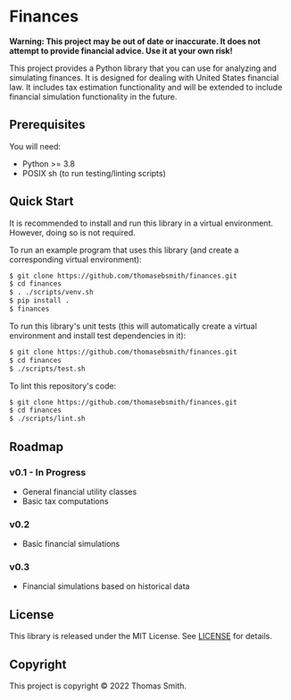 # Finances
**Warning: This project may be out of date or inaccurate. It does not attempt
to provide financial advice. Use it at your own risk!**

This project provides a Python library that you can use for analyzing and
simulating finances. It is designed for dealing with United States financial
law. It includes tax estimation functionality and will be extended to include
financial simulation functionality in the future.

## Prerequisites
You will need:
- Python >= 3.8
- POSIX sh (to run testing/linting scripts)

## Quick Start
It is recommended to install and run this library in a virtual environment.
However, doing so is not required.

To run an example program that uses this library (and create a corresponding
virtual environment):
```sh
$ git clone https://github.com/thomasebsmith/finances.git
$ cd finances
$ . ./scripts/venv.sh
$ pip install .
$ finances
```

To run this library's unit tests (this will automatically create a virtual
environment and install test dependencies in it):
```sh
$ git clone https://github.com/thomasebsmith/finances.git
$ cd finances
$ ./scripts/test.sh
```

To lint this repository's code:
```sh
$ git clone https://github.com/thomasebsmith/finances.git
$ cd finances
$ ./scripts/lint.sh
```

## Roadmap
### v0.1 - In Progress
- General financial utility classes
- Basic tax computations

### v0.2
- Basic financial simulations

### v0.3
- Financial simulations based on historical data

## License
This library is released under the MIT License. See [LICENSE](./LICENSE) for
details.

## Copyright
This project is copyright © 2022 Thomas Smith.
